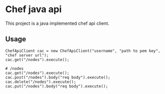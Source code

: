 Chef java api
========

This project is a java implemented chef api client.

## Usage

    ChefApiClient cac = new ChefApiClient("username", "path to pem key", "chef server url");
    cac.get("/nodes").execute();

    # /nodes
    cac.get("/nodes").execute();
    cac.post("/nodes").body("req body").execute();
    cac.delete("/nodes").execute();
    cac.put("/nodes").body("req body").execute();
